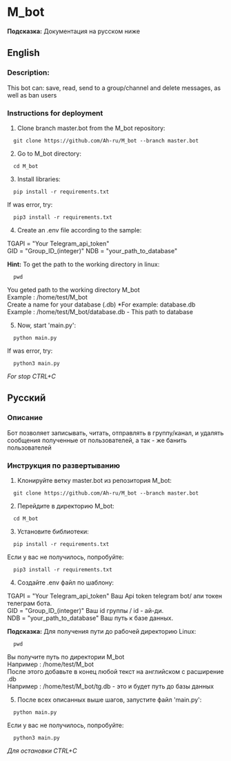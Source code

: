 # M_bot

**Подсказка:** Документация на русском ниже 

## English

### Description:
This bot can: save, read, send to a group/channel and delete messages, as well as ban users

### Instructions for deployment
1. Clone branch master.bot  from the M_bot repository:

  ```
    git clone https://github.com/Ah-ru/M_bot --branch master.bot
  ```

  2. Go to M_bot directory:

  ```
    cd M_bot
  ```

  3. Install libraries:

  ```
    pip install -r requirements.txt
  ```

  If was error, try:

  ```
    pip3 install -r requirements.txt
  ```

  4. Create an .env file according to the sample:
    
  TGAPI = "Your Telegram_api_token" \
  GID = "Group_ID_(integer)"
  NDB = "your_path_to_database"    


  **Hint:** To get the path to the working directory in linux:

  ```
    pwd
  ```
  You geted path to the working directory M_bot\
  Example : /home/test/M_bot\
  Create a name for your database (.db)  *For example: database.db\
  Example : /home/test/M_bot/database.db - This path to database

  5. Now, start 'main.py':

  ```
    python main.py
  ```

  If was error, try:

  ```
    python3 main.py
  ```
  *For stop CTRL+C*

## Русский

### Описание 
Бот позволяет записывать, читать, отправлять в группу/канал, и удалять сообщения полученные от пользователей, а так - же банить пользователей


### Инструкция по развертыванию
  1. Клонируйте ветку master.bot из репозитория M_bot:

  ```
    git clone https://github.com/Ah-ru/M_bot --branch master.bot
  ```

  2. Перейдите в директорию M_bot:

  ```
    cd M_bot
  ```

  3. Установите библиотеки:

  ```
    pip install -r requirements.txt
  ```

  Если у вас не получилось, попробуйте:

  ```
    pip3 install -r requirements.txt
  ```

  4. Создайте .env файл по шаблону:
    
  TGAPI = "Your Telegram_api_token" Ваш Api token telegram bot/ апи токен телеграм бота.\
  GID = "Group_ID_(integer)"        Ваш id группы / id - ай-ди.\
  NDB = "your_path_to_database"     Ваш путь к базе данных.


  **Подсказка:** Для получения пути до рабочей директорию Linux:

  ```
    pwd
  ```
  Вы получите путь по директории M_bot\
  Например : /home/test/M_bot\
  После этого добавьте в конец любой текст на английском с расширение .db\
  Например : /home/test/M_bot/tg.db - это и будет путь до базы данных

  5. После всех описанных выше шагов, запустите файл 'main.py':

  ```
    python main.py
  ```

  Если у вас не получилось, попробуйте:

  ```
    python3 main.py
  ```
  *Для остановки CTRL+C*